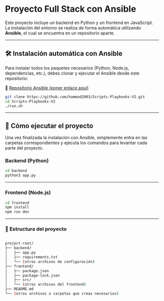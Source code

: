 # Proyecto Full Stack con Ansible

Este proyecto incluye un backend en Python y un frontend en JavaScript.  
La instalación del entorno se realiza de forma automática utilizando **Ansible**, el cual se encuentra en un repositorio aparte.

---

## 🛠️ Instalación automática con Ansible

Para instalar todos los paquetes necesarios (Python, Node.js, dependencias, etc.), debes clonar y ejecutar el Ansible desde este repositorio:

🔗 [Repositorio Ansible (poner enlace aquí)](https://github.com/hammad2003/Scripts-Playbooks-V2)

```bash
git clone https://github.com/hammad2003/Scripts-Playbooks-V2.git
cd Scripts-Playbooks-V2
./run.sh
```

---

## 🚀 Cómo ejecutar el proyecto

Una vez finalizada la instalación con Ansible, simplemente entra en las carpetas correspondientes y ejecuta los comandos para levantar cada parte del proyecto.

### Backend (Python)

```bash
cd backend
python3 app.py
```
---

### Frontend (Node.js)

```bash
cd frontend
npm install
npm run dev
```

---

### 🧱 Estructura del proyecto

```bash

project-root/
├── backend/
│   ├── app.py
│   ├── requirements.txt
│   └── (otros archivos de configuración)
├── frontend/
│   ├── package.json
│   ├── package-lock.json
│   ├── src/
│   └── (otros archivos del frontend)
├── README.md
└── (otros archivos o carpetas que creas necesarios)
```
